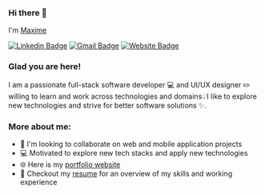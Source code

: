 ### Hi there 👋
I'm [Maxime](https://maximeishimwe.netlify.app/)

[![Linkedin Badge](https://img.shields.io/badge/LinkedIn-blue?style=flat&logo=linkedin&labelColor=blue&link=https://www.linkedin.com/in/maximeish)](https://www.linkedin.com/in/maximeish) [![Gmail Badge](https://img.shields.io/badge/Gmail-red?style=flat-square&logo=Gmail&logoColor=white&link=mailto:mxmishimwe5@gmail.com)](mailto:mxmishimwe5@gmail.com) [![Website Badge](https://img.shields.io/badge/-Website-47CCCC?style=flat&logo=Google-Chrome&logoColor=white&link=https://maximeishimwe.netlify.app)](https://maximeishimwe.netlify.app)

### Glad you are here!

I am a passionate full-stack software developer 💻 and UI/UX designer ✏️ willing to learn and work across technologies and domains💡I like to explore new technologies and strive for better software solutions ✨. 

### More about me:


- 🤝 I'm looking to collaborate on web and mobile application projects
- 💻 Motivated to explore new tech stacks and apply new technologies
- 🌐 Here is my [portfolio website](https://maximeishimwe.netlify.app) 
- 📝 Checkout my [resume](https://drive.google.com/file/d/1I8NwaG7XCinYQGaKv2OlJ7fGWcjb812N/view?usp=sharing) for an overview of my skills and working experience


